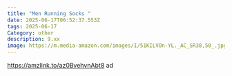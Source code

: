 ```yaml
---
title: "Men Running Socks "
date: 2025-06-17T06:52:37.553Z
tags: 2025-06-17
Category: other
description: 9.xx
image: https://m.media-amazon.com/images/I/51KILVOn-YL._AC_SR38,50_.jpg
---
```

https://amzlink.to/az0BvehvnAbt8 ad